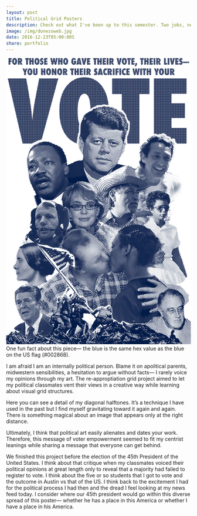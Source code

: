 ```yaml
---
layout: post
title: Political Grid Posters
description: Check out what I've been up to this semester. Two jobs, new projects, and somehow straight A's.
image: /img/donezoweb.jpg
date: 2016-12-23T05:00:00S
share: portfolio 
---
```


<img class="col three" src="/img/ERIC MOE.png">
<div class="col three caption">
One fun fact about this piece— the blue is the same hex value as the blue on the US flag (#002868).
</div>


I am afraid I am an internally political person. Blame it on apolitical parents, midwestern sensibilities, a hesitation to argue without facts— I rarely voice my opinions through my art. The re-approptiation grid project aimed to let my political classmates vent their views in a creative way while learning about visual grid structures. 

Here you can see a detail of my diagonal halftones. It’s a technique I have used in the past but I find myself gravitating toward it again and again. There is something magical about an image that appears only at the right distance.


Ultimately, I think that political art easily alienates and dates your work. Therefore, this message of voter empowerment seemed to fit my centrist leanings while sharing a message that everyone can get behind. 

We finished this project before the election of the 45th President of the United States. I think about that critique when my classmates voiced their political opinions at great length only to reveal that a majority had failed to register to vote. I think about the five or so students that I got to vote and the outcome in Austin vs that of the US. I think back to the excitement I had for the political process I had then and the dread I feel looking at my news feed today. I consider where our 45th president would go within this diverse spread of this poster— whether he has a place in this America or whether I have a place in his America.
